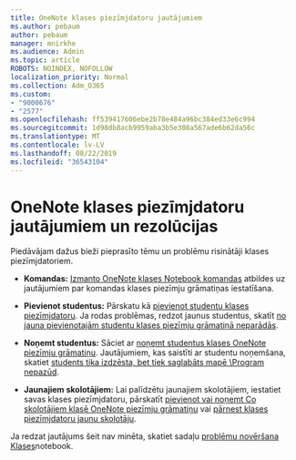 ```yaml
---
title: OneNote klases piezīmjdatoru jautājumiem
ms.author: pebaum
author: pebaum
manager: mnirkhe
ms.audience: Admin
ms.topic: article
ROBOTS: NOINDEX, NOFOLLOW
localization_priority: Normal
ms.collection: Adm_O365
ms.custom:
- "9000676"
- "2577"
ms.openlocfilehash: ff539417606ebe2b78e484a96bc384ed33e6c994
ms.sourcegitcommit: 1d98db8acb9959aba3b5e308a567ade6b62da56c
ms.translationtype: MT
ms.contentlocale: lv-LV
ms.lasthandoff: 08/22/2019
ms.locfileid: "36543104"
---
```

# <a name="onenote-class-notebook-issues-and-resolutions"></a>OneNote klases piezīmjdatoru jautājumiem un rezolūcijas

Piedāvājam dažus bieži pieprasīto tēmu un problēmu risinātāji klases piezīmjdatoriem.

- **Komandas:** [Izmanto OneNote klases Notebook komandas](https://support.office.com/article/bd77f11f-27cd-4d41-bfbd-2b11799f1440) atbildes uz jautājumiem par komandas klases piezīmju grāmatiņas iestatīšana.

- **Pievienot studentus:** Pārskatu kā [pievienot studentu klases piezīmjdatoru](https://support.office.com/article/149882af-506a-4689-9fee-39309b97aae8). Ja rodas problēmas, redzot jaunus studentus, skatīt [no jauna pievienotajām studentu klases piezīmju grāmatiņā neparādās](https://support.office.com/article/4da02c45-b435-4af1-921b-51b8ee40e1c9).

- **Noņemt studentus:** Sāciet ar [noņemt studentus klases OneNote piezīmju grāmatiņu](https://support.office.com/article/86dcf019-408f-4de8-8055-eb61f1578c3c). Jautājumiem, kas saistīti ar studentu noņemšana, skatiet [students tika izdzēsta, bet tiek saglabāts mapē \Program nepazūd](https://support.office.com/article/0ed81eaa-c14a-436f-bb6f-ce95f130cc71).

- **Jaunajiem skolotājiem:** Lai palīdzētu jaunajiem skolotājiem, iestatiet savas klases piezīmjdatoru, pārskatīt [pievienot vai noņemt Co skolotājiem klasē OneNote piezīmju grāmatiņu](https://support.office.com/article/fdcb870b-49a7-4a14-9ea6-d817f88026f8) vai [pārnest klases piezīmjdatoru jaunu skolotāju](https://support.office.com/article/84ef5d4a-0eec-4d5b-bc22-1317bc3b9027).

Ja redzat jautājums šeit nav minēta, skatiet sadaļu [problēmu novēršana](https://support.office.com/article/class-notebook-ee70aff9-52e8-449f-be6a-7cbc1d65eaea#ID0EAABAAA=Manage&ID0EABAAA=Troubleshoot) [Klases](https://support.office.com/article/class-notebook-ee70aff9-52e8-449f-be6a-7cbc1d65eaea)notebook. 


